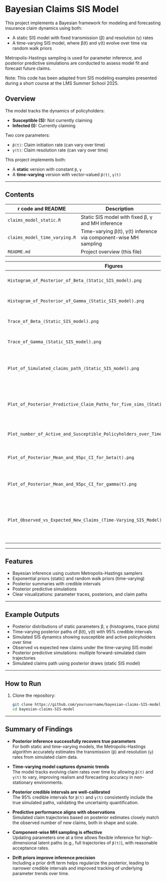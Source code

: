 # Bayesian Claims SIS Model

This project implements a Bayesian framework for modeling and forecasting insurance claim dynamics using both:
- A static SIS model with fixed transmission (β) and resolution (γ) rates
- A time-varying SIS model, where β(t) and γ(t) evolve over time via random walk priors

Metropolis-Hastings sampling is used for parameter inference, and posterior predictive simulations are conducted to assess model fit and forecast future claims.

Note: This code has been adapted from SIS modeling examples presented during a short course at the LMS Summer School 2025.

## Overview

The model tracks the dynamics of policyholders:
- **Susceptible (S):** Not currently claiming
- **Infected (I):** Currently claiming

Two core parameters:
- `β(t)`: Claim initiation rate (can vary over time)
- `γ(t)`: Claim resolution rate (can vary over time)

This project implements both:
- A **static** version with constant `β`, `γ`
- A **time-varying** version with vector-valued `β(t)`, `γ(t)`

---

## Contents

| r code and README               | Description                                                        |
|--------------------|--------------------------------------------------------------------|
| `claims_model_static.R`    | Static SIS model with fixed β, γ and MH inference                  |
| `claims_model_time_varying.R` | Time-varying β(t), γ(t) inference via component-wise MH sampling |
| `README.md`         | Project overview (this file)                                      |

| Figures                                                                                   | Description                                           |
| -------------------------------------------------------------------------------------- | ----------------------------------------------------- |
| `Histogram_of_Posterior_of_Beta_(Static_SIS_model).png`                                | Posterior distribution of fixed β                     |
| `Histogram_of_Posterior_of_Gamma_(Static_SIS_model).png`                               | Posterior distribution of fixed γ                     |
| `Trace_of_Beta_(Static_SIS_model).png`                                                 | MCMC trace plot for fixed β                           |
| `Trace_of_Gamma_(Static_SIS_model).png`                                                | MCMC trace plot for fixed γ                           |
| `Plot_of_Simulated_claims_path_(Static_SIS_model).png`                                 | Simulated claims path over time (Static SIS model)    |
| `Plot_of_Posterior_Predictive_Claim_Paths_for_five_sims_(Static_SIS_model).png`        | Posterior predictive claim paths (static model, five simulations)       |
| `Plot_number_of_Active_and_Susceptible_Policyholders_over_Time_(Static_SIS_model).png` | SIS model dynamics (S and I)                          |
| `Plot_of_Posterior_Mean_and_95pc_CI_for_beta(t).png`                                   | Posterior mean and 95% CI for β(t)                    |
| `Plot_of_Posterior_Mean_and_95pc_CI_for_gamma(t).png`                                  | Posterior mean and 95% CI for γ(t)                    |
| `Plot_Observed_vs_Expected_New_Claims_(Time-Varying_SIS_Model).png`                    | Observed vs predicted new claims (time-varying model) |

---

## Features

- Bayesian inference using custom Metropolis-Hastings samplers
- Exponential priors (static) and random walk priors (time-varying)
- Posterior summaries with credible intervals
- Posterior predictive simulations
- Clear visualizations: parameter traces, posteriors, and claim paths

---

## Example Outputs

 - Posterior distributions of static parameters β, γ (histograms, trace plots)
 - Time-varying posterior paths of β(t), γ(t) with 95% credible intervals
 - Simulated SIS dynamics showing susceptible and active policyholders over time
 - Observed vs expected new claims under the time-varying SIS model
 - Posterior predictive simulations: multiple forward-simulated claim trajectories
 - Simulated claims path using posterior draws (static SIS model)

---

## How to Run

1. Clone the repository:
   ```bash
   git clone https://github.com/yourusername/bayesian-claims-SIS-model.git
   cd bayesian-claims-SIS-model

---

## Summary of Findings

- **Posterior inference successfully recovers true parameters**  
  For both static and time-varying models, the Metropolis-Hastings algorithm accurately estimates the transmission (`β`) and resolution (`γ`) rates from simulated claim data.

- **Time-varying model captures dynamic trends**  
  The model tracks evolving claim rates over time by allowing `β(t)` and `γ(t)` to vary, improving realism and forecasting accuracy in non-stationary environments.

- **Posterior credible intervals are well-calibrated**  
  The 95% credible intervals for `β(t)` and `γ(t)` consistently include the true simulated paths, validating the uncertainty quantification.

- **Predictive performance aligns with observations**  
  Simulated claim trajectories based on posterior estimates closely match the observed number of new claims, both in shape and scale.

- **Component-wise MH sampling is effective**  
  Updating parameters one at a time allows flexible inference for high-dimensional latent paths (e.g., full trajectories of `β(t)`), with reasonable acceptance rates.

- **Drift priors improve inference precision** \
  Including a prior drift term helps regularize the posterior, leading to narrower credible intervals and improved tracking of underlying parameter trends over time.


